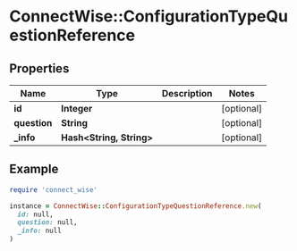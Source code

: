 # ConnectWise::ConfigurationTypeQuestionReference

## Properties

| Name | Type | Description | Notes |
| ---- | ---- | ----------- | ----- |
| **id** | **Integer** |  | [optional] |
| **question** | **String** |  | [optional] |
| **_info** | **Hash&lt;String, String&gt;** |  | [optional] |

## Example

```ruby
require 'connect_wise'

instance = ConnectWise::ConfigurationTypeQuestionReference.new(
  id: null,
  question: null,
  _info: null
)
```

